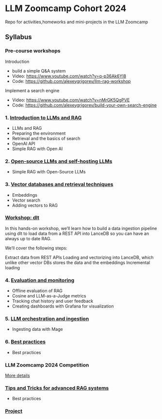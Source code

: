 # LLM Zoomcamp Cohort 2024

Repo for activities,homeworks and mini-projects in the LLM Zoomcamp

## Syllabus

### Pre-course workshops

Introduction

* build a simple Q&A system 
* Video: https://www.youtube.com/watch?v=q-p36Ak6YI8
* Code: https://github.com/alexeygrigorev/llm-rag-workshop

Implement a search engine

* Video: https://www.youtube.com/watch?v=nMrGK5QgPVE
* Code: https://github.com/alexeygrigorev/build-your-own-search-engine

### 1. [Introduction to LLMs and RAG](Module01/)

* LLMs and RAG
* Preparing the environment 
* Retrieval and the basics of search
* OpenAI API
* Simple RAG with Open AI

### 2. [Open-source LLMs and self-hosting LLMs](Module02/)

* Simple RAG with Open-Source LLMs

### 3. [Vector databases and retrieval techniques](Module03/)

* Embeddings
* Vector search
* Adding vectors to RAG

### [Workshop: dlt](./workshops/dlt)

In this hands-on workshop, we’ll learn how to build a data ingestion pipeline using dlt to load data from a REST API into LanceDB so you can have an always up to date RAG.

​We’ll cover the following steps:

Extract data from REST APIs
Loading and vectorizing into LanceDB, which unlike other vector DBs stores the data and the embeddings
Incremental loading

### 4. [Evaluation and monitoring](Module04/)

* Offline evaluation of RAG
* Cosine and LLM-as-a-Judge metrics 
* Tracking chat history and user feedback
* Creating dashboards with Grafana for visualization

### 5. [LLM orchestration and ingestion]()

* Ingesting data with Mage


### 6. [Best practices]()

* Best practices

### LLM Zoomcamp 2024 Competition

[More details](cohorts/2024/competition/)

### [Tips and Tricks for advanced RAG systems]()

* Best practices

### [Project]()
